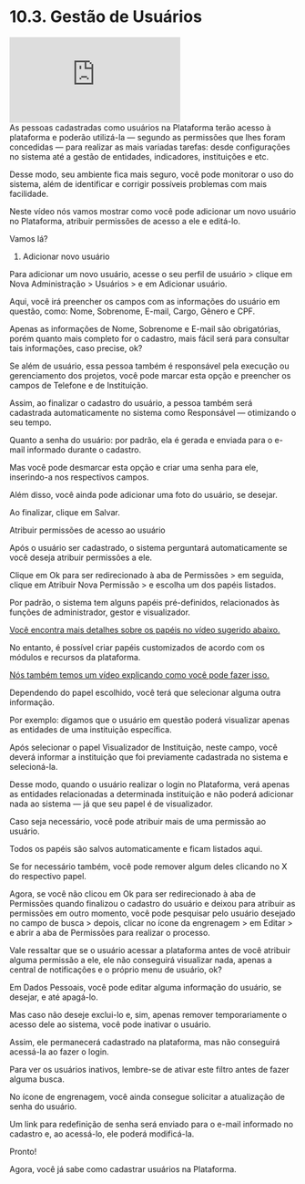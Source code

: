 # 10.3. Gestão de Usuários

<div class="video-container">
  <iframe
    src="https://player.vimeo.com/video/1121637710"
    title="Tutoria Vimeo"
    frameborder="0"
    allow="autoplay; fullscreen; picture-in-picture"
    allowfullscreen>
  </iframe>
</div>
As pessoas cadastradas como usuários na Plataforma terão acesso à plataforma e poderão utilizá-la — segundo as permissões que lhes foram concedidas — para realizar as mais variadas tarefas: desde configurações no sistema até a gestão de entidades, indicadores, instituições e etc.

Desse modo, seu ambiente fica mais seguro, você pode monitorar o uso do sistema, além de identificar e corrigir possíveis problemas com mais facilidade.

Neste vídeo nós vamos mostrar como você pode adicionar um novo usuário no Plataforma, atribuir permissões de acesso a ele e editá-lo.

Vamos lá?

1. Adicionar novo usuário

Para adicionar um novo usuário, acesse o seu perfil de usuário > clique em Nova Administração > Usuários > e em Adicionar usuário.

Aqui, você irá preencher os campos com as informações do usuário em questão, como: Nome, Sobrenome, E-mail, Cargo, Gênero e CPF.

Apenas as informações de Nome, Sobrenome e E-mail são obrigatórias, porém quanto mais completo for o cadastro, mais fácil será para consultar tais informações, caso precise, ok?

Se além de usuário, essa pessoa também é responsável pela execução ou gerenciamento dos projetos, você pode marcar esta opção e preencher os campos de Telefone e de Instituição.

Assim, ao finalizar o cadastro do usuário, a pessoa também será cadastrada automaticamente no sistema como Responsável — otimizando o seu tempo.

Quanto a senha do usuário: por padrão, ela é gerada e enviada para o e-mail informado durante o cadastro.

Mas você pode desmarcar esta opção e criar uma senha para ele, inserindo-a nos respectivos campos.

Além disso, você ainda pode adicionar uma foto do usuário, se desejar.

Ao finalizar, clique em Salvar.

Atribuir permissões de acesso ao usuário

Após o usuário ser cadastrado, o sistema perguntará automaticamente se você deseja atribuir permissões a ele.

Clique em Ok para ser redirecionado à aba de Permissões > em seguida, clique em Atribuir Nova Permissão > e escolha um dos papéis listados.

Por padrão, o sistema tem alguns papéis pré-definidos, relacionados às funções de administrador, gestor e visualizador.

[Você encontra mais detalhes sobre os papéis no vídeo sugerido abaixo.](https://docs.google.com/document/u/6/d/1Kua2Yolszy2ygyuzESPKHLQuiz98W4P1buRrHh-rwf4/edit)

No entanto, é possível criar papéis customizados de acordo com os módulos e recursos da plataforma.

[Nós também temos um vídeo explicando como você pode fazer isso.](https://docs.google.com/document/u/6/d/1DyfDVawDPhfCcRDHB70NaEBz6BcCkJvXt8dWLQ5D_KQ/edit)

Dependendo do papel escolhido, você terá que selecionar alguma outra informação.

Por exemplo: digamos que o usuário em questão poderá visualizar apenas as entidades de uma instituição específica.

Após selecionar o papel Visualizador de Instituição, neste campo, você deverá informar a instituição que foi previamente cadastrada no sistema e selecioná-la.

Desse modo, quando o usuário realizar o login no Plataforma, verá apenas as entidades relacionadas a determinada instituição e não poderá adicionar nada ao sistema — já que seu papel é de visualizador.

Caso seja necessário, você pode atribuir mais de uma permissão ao usuário.

Todos os papéis são salvos automaticamente e ficam listados aqui.

Se for necessário também, você pode remover algum deles clicando no X do respectivo papel.

Agora, se você não clicou em Ok para ser redirecionado à aba de Permissões quando finalizou o cadastro do usuário e deixou para atribuir as permissões em outro momento, você pode pesquisar pelo usuário desejado no campo de busca > depois, clicar no ícone da engrenagem > em Editar > e abrir a aba de Permissões para realizar o processo.

Vale ressaltar que se o usuário acessar a plataforma antes de você atribuir alguma permissão a ele, ele não conseguirá visualizar nada, apenas a central de notificações e o próprio menu de usuário, ok?

Em Dados Pessoais, você pode editar alguma informação do usuário, se desejar, e até apagá-lo.

Mas caso não deseje exclui-lo e, sim, apenas remover temporariamente o acesso dele ao sistema, você pode inativar o usuário.

Assim, ele permanecerá cadastrado na plataforma, mas não conseguirá acessá-la ao fazer o login.

Para ver os usuários inativos, lembre-se de ativar este filtro antes de fazer alguma busca.

No ícone de engrenagem, você ainda consegue solicitar a atualização de senha do usuário.

Um link para redefinição de senha será enviado para o e-mail informado no cadastro e, ao acessá-lo, ele poderá modificá-la.

Pronto!

Agora, você já sabe como cadastrar usuários na Plataforma.


